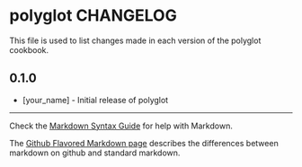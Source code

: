 polyglot CHANGELOG
==================

This file is used to list changes made in each version of the polyglot cookbook.

0.1.0
-----
- [your_name] - Initial release of polyglot

- - -
Check the [Markdown Syntax Guide](http://daringfireball.net/projects/markdown/syntax) for help with Markdown.

The [Github Flavored Markdown page](http://github.github.com/github-flavored-markdown/) describes the differences between markdown on github and standard markdown.

